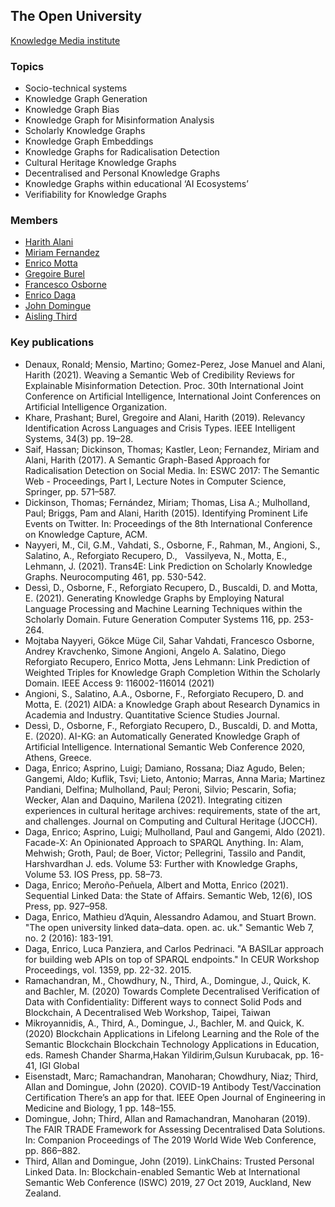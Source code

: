 ## The Open University

[Knowledge Media institute](http://kmi.open.ac.uk)

### Topics
- Socio-technical systems
- Knowledge Graph Generation
- Knowledge Graph Bias
- Knowledge Graph for Misinformation Analysis
- Scholarly Knowledge Graphs 
- Knowledge Graph Embeddings
- Knowledge Graphs for Radicalisation Detection
- Cultural Heritage Knowledge Graphs
- Decentralised and Personal Knowledge Graphs
- Knowledge Graphs within educational ‘AI Ecosystems’
- Verifiability for Knowledge Graphs

### Members
- [Harith Alani](http://people.kmi.open.ac.uk/harith/)
- [Miriam Fernandez](http://people.kmi.open.ac.uk/miriam-fernandez/)
- [Enrico Motta](http://kmi.open.ac.uk/people/member/enrico-motta)
- [Gregoire Burel](http://kmi.open.ac.uk/people/member/gregoire-burel) 
- [Francesco Osborne](http://kmi.open.ac.uk/people/member/francesco-osborne)
- [Enrico Daga](http://kmi.open.ac.uk/people/member/enrico-daga)
- [John Domingue](http://people.kmi.open.ac.uk/domingue/)
- [Aisling Third](http://kmi.open.ac.uk/people/member/allan-third)

### Key publications
- Denaux, Ronald; Mensio, Martino; Gomez-Perez, Jose Manuel and Alani, Harith (2021). Weaving a Semantic Web of Credibility Reviews for Explainable Misinformation Detection. Proc. 30th International Joint Conference on Artificial Intelligence, International Joint Conferences on Artificial Intelligence Organization.
- Khare, Prashant; Burel, Gregoire and Alani, Harith (2019). Relevancy Identification Across Languages and Crisis Types. IEEE Intelligent Systems, 34(3) pp. 19–28.
- Saif, Hassan; Dickinson, Thomas; Kastler, Leon; Fernandez, Miriam and Alani, Harith (2017). A Semantic Graph-Based Approach for Radicalisation Detection on Social Media. In: ESWC 2017: The Semantic Web - Proceedings, Part I, Lecture Notes in Computer Science, Springer, pp. 571–587.
- Dickinson, Thomas; Fernández, Miriam; Thomas, Lisa A.; Mulholland, Paul; Briggs, Pam and Alani, Harith (2015). Identifying Prominent Life Events on Twitter. In: Proceedings of the 8th International Conference on Knowledge Capture, ACM.
- Nayyeri, M., Cil, G.M., Vahdati, S., Osborne, F., Rahman, M., Angioni, S., Salatino, A., Reforgiato Recupero, D.,    Vassilyeva, N., Motta, E., Lehmann, J. (2021). Trans4E: Link Prediction on Scholarly Knowledge Graphs. Neurocomputing 461, pp. 530-542.
- Dessì, D., Osborne, F., Reforgiato Recupero, D., Buscaldi, D. and Motta, E. (2021). Generating Knowledge Graphs by Employing Natural Language Processing and Machine Learning Techniques within the Scholarly Domain. Future Generation Computer Systems 116, pp. 253-264.
- Mojtaba Nayyeri, Gökce Müge Cil, Sahar Vahdati, Francesco Osborne, Andrey Kravchenko, Simone Angioni, Angelo A. Salatino, Diego Reforgiato Recupero, Enrico Motta, Jens Lehmann: Link Prediction of Weighted Triples for Knowledge Graph Completion Within the Scholarly Domain. IEEE Access 9: 116002-116014 (2021)
- Angioni, S., Salatino, A.A., Osborne, F., Reforgiato Recupero, D. and Motta, E. (2021) AIDA: a Knowledge Graph about Research Dynamics in Academia and Industry. Quantitative Science Studies Journal.
- Dessì, D., Osborne, F., Reforgiato Recupero, D., Buscaldi, D. and Motta, E. (2020). AI-KG: an Automatically Generated Knowledge Graph of Artificial Intelligence. International Semantic Web Conference 2020, Athens, Greece.
- Daga, Enrico; Asprino, Luigi; Damiano, Rossana; Diaz Agudo, Belen; Gangemi, Aldo; Kuflik, Tsvi; Lieto, Antonio; Marras, Anna Maria; Martinez Pandiani, Delfina; Mulholland, Paul; Peroni, Silvio; Pescarin, Sofia; Wecker, Alan and Daquino, Marilena (2021). Integrating citizen experiences in cultural heritage archives: requirements, state of the art, and challenges. Journal on Computing and Cultural Heritage (JOCCH).
- Daga, Enrico; Asprino, Luigi; Mulholland, Paul and Gangemi, Aldo (2021). Facade-X: An Opinionated Approach to SPARQL Anything. In: Alam, Mehwish; Groth, Paul; de Boer, Victor; Pellegrini, Tassilo and Pandit, Harshvardhan J. eds. Volume 53: Further with Knowledge Graphs, Volume 53. IOS Press, pp. 58–73.
- Daga, Enrico; Meroño-Peñuela, Albert and Motta, Enrico (2021). Sequential Linked Data: the State of Affairs. Semantic Web, 12(6), IOS Press, pp. 927–958.
- Daga, Enrico, Mathieu d’Aquin, Alessandro Adamou, and Stuart Brown. "The open university linked data–data. open. ac. uk." Semantic Web 7, no. 2 (2016): 183-191.
- Daga, Enrico, Luca Panziera, and Carlos Pedrinaci. "A BASILar approach for building web APIs on top of SPARQL endpoints." In CEUR Workshop Proceedings, vol. 1359, pp. 22-32. 2015.
- Ramachandran, M., Chowdhury, N., Third, A., Domingue, J., Quick, K. and Bachler, M. (2020) Towards Complete Decentralised Verification of Data with Confidentiality: Different ways to connect Solid Pods and Blockchain, A Decentralised Web Workshop, Taipei, Taiwan
- Mikroyannidis, A., Third, A., Domingue, J., Bachler, M. and Quick, K. (2020) Blockchain Applications in Lifelong Learning and the Role of the Semantic Blockchain Blockchain Technology Applications in Education, eds. Ramesh Chander Sharma,Hakan Yildirim,Gulsun Kurubacak, pp. 16-41, IGI Global
- Eisenstadt, Marc; Ramachandran, Manoharan; Chowdhury, Niaz; Third, Allan and Domingue, John (2020). COVID-19 Antibody Test/Vaccination Certification There’s an app for that. IEEE Open Journal of Engineering in Medicine and Biology, 1 pp. 148–155.
- Domingue, John; Third, Allan and Ramachandran, Manoharan (2019). The FAIR TRADE Framework for Assessing Decentralised Data Solutions. In: Companion Proceedings of The 2019 World Wide Web Conference, pp. 866–882.
- Third, Allan and Domingue, John (2019). LinkChains: Trusted Personal Linked Data. In: Blockchain-enabled Semantic Web at International Semantic Web Conference (ISWC) 2019, 27 Oct 2019, Auckland, New Zealand.

